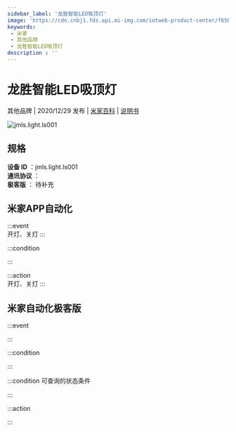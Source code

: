 ```yaml
---
sidebar_label: '龙胜智能LED吸顶灯'
image: 'https://cdn.cnbj1.fds.api.mi-img.com/iotweb-product-center/f650f396962cecb37c13cc0637325601_缤纷小圆168.png?GalaxyAccessKeyId=AKVGLQWBOVIRQ3XLEW&Expires=9223372036854775807&Signature=3zFK8kGvwT+itAhVU/GKlkKCaB8='
keywords: 
 - 米家
 - 其他品牌
 - 龙胜智能LED吸顶灯
description : ''
---
```

# 龙胜智能LED吸顶灯

其他品牌 | 2020/12/29 发布 | [米家百科](https://home.mi.com/webapp/content/baike/product/index.html?model=jmls.light.ls001) | [说明书](https://home.mi.com/views/introduction.html?model=jmls.light.ls001&region=cn)

![jmls.light.ls001](https://cdn.cnbj1.fds.api.mi-img.com/iotweb-product-center/f650f396962cecb37c13cc0637325601_缤纷小圆168.png?GalaxyAccessKeyId=AKVGLQWBOVIRQ3XLEW&Expires=9223372036854775807&Signature=3zFK8kGvwT+itAhVU/GKlkKCaB8=)

## 规格  
> 
**设备 ID** ：jmls.light.ls001  
**通讯协议** ：  
**极客版**  ： 待补充 


## 米家APP自动化  

:::event  
开灯、关灯
:::

:::condition  

:::

:::action   
开灯、关灯
:::

## 米家自动化极客版  

:::event  

:::

:::condition  

:::

:::condition 可查询的状态条件  

:::

:::action  

:::

        
